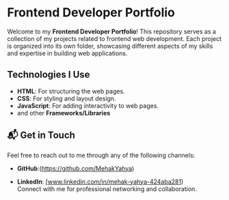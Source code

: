 # Frontend Developer Portfolio

Welcome to my **Frontend Developer Portfolio**! This repository serves as a collection of my projects related to frontend web development. Each project is organized into its own folder, showcasing different aspects of my skills and expertise in building web applications.


## Technologies I Use

- **HTML**: For structuring the web pages.
- **CSS**: For styling and layout design.
- **JavaScript**: For adding interactivity to web pages.
-  and other **Frameworks/Libraries**

## 📬 Get in Touch

 Feel free to reach out to me through any of the following channels:

- **GitHub**:(https://github.com/MehakYahya)
  
- **LinkedIn**: [www.linkedin.com/in/mehak-yahya-424aba281)  
  Connect with me for professional networking and collaboration.
